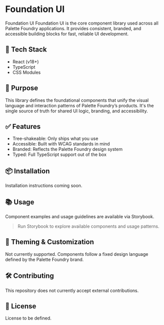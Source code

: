 # Foundation UI

Foundation UI
Foundation UI is the core component library used across all Palette Foundry applications. It provides consistent, branded, and accessible building blocks for fast, reliable UI development.

## 🚀 Tech Stack

- React (v18+)
- TypeScript
- CSS Modules

## 🎯 Purpose
This library defines the foundational components that unify the visual language and interaction patterns of Palette Foundry’s products. It's the single source of truth for shared UI logic, branding, and accessibility.

## ✅ Features

- Tree-shakeable: Only ships what you use
- Accessible: Built with WCAG standards in mind
- Branded: Reflects the Palette Foundry design system
- Typed: Full TypeScript support out of the box

## 📦 Installation
Installation instructions coming soon.

## 📚 Usage
Component examples and usage guidelines are available via Storybook.

> Run Storybook to explore available components and usage patterns.

## 🎨 Theming & Customization
Not currently supported. Components follow a fixed design language defined by the Palette Foundry brand.

## 🛠 Contributing
This repository does not currently accept external contributions.

## 📄 License
License to be defined.

